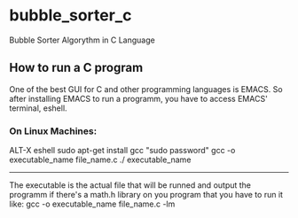 # bubble_sorter_c
Bubble Sorter Algorythm in C Language


## How to run a C program

One of the best GUI for C and other programming languages is EMACS.
So after installing EMACS to run a programm, you have to access EMACS' terminal, eshell.

### On Linux Machines:
ALT-X eshell
sudo apt-get install gcc
"sudo password"
gcc -o executable_name file_name.c 
./ executable_name
______________________________________

The executable is the actual file that will be runned and output the programm
if there's a math.h library on you program that you have to run it like:
gcc -o executable_name file_name.c -lm
